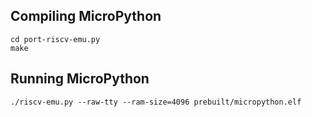 ## Compiling MicroPython
```
cd port-riscv-emu.py
make
```

## Running MicroPython
```
./riscv-emu.py --raw-tty --ram-size=4096 prebuilt/micropython.elf 
```
